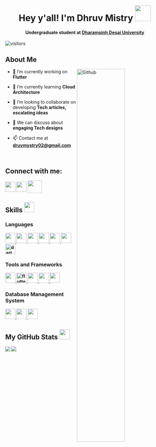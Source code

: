 <b><h1 align='center'>Hey y'all! I'm Dhruv Mistry <img src = "https://cdn-icons-png.flaticon.com/512/5906/5906160.png" width = 50px></h1>

<h4 align="center">Undergraduate student at <a href="https://www.ddu.ac.in/">Dharamsinh Desai University</a> </h4>
</b>

<p align='center'>

![visitors](https://visitor-badge.glitch.me/badge?page_id=Dhruv2406.Dhruv2406)

</p>
<h2><b> About Me </b></h2>

<img width="55%" align="right" alt="Github" src="https://raw.githubusercontent.com/onimur/.github/master/.resources/git-header.svg" />

- 🔭 I’m currently working on <b>Flutter</b>

- 🌱 I’m currently learning <b> Cloud Architecture</b>

- 👯 I’m looking to collaborate on developing <b>Tech articles, escalating ideas</b>

- 💬 We can discuss about <b>engaging Tech designs</b>

- 📫 Contact me at **druvmystry02@gmail.com**

<br>
<h2> <b>Connect with me: </h2>
<a href = 'https://www.linkedin.com/in/dhruv-mistry-070b291b6'> <img width = '32px' align= 'center' src="https://raw.githubusercontent.com/rahulbanerjee26/githubAboutMeGenerator/main/icons/linked-in-alt.svg"/></a>
<a href = 'https://medium.com/@druvmystry02'> <img width = '32px' align= 'center' src="https://raw.githubusercontent.com/rahulbanerjee26/githubAboutMeGenerator/main/icons/medium.svg"/></a>
<a href = 'https://twitter.com/DhruvMi76244635'> <img width = '45px' height = '40px' align= 'center' src="https://www.freepnglogos.com/uploads/twitter-logo-png/twitter-logo-vector-png-clipart-1.png"/></a>

<br>
<h2><b> Skills <img src = "https://media2.giphy.com/media/QssGEmpkyEOhBCb7e1/giphy.gif?cid=ecf05e47a0n3gi1bfqntqmob8g9aid1oyj2wr3ds3mg700bl&rid=giphy.gif" width = 32px> </h2>
<h3><b>Languages</h3>
<a href= https://github.com/Dhruv2406?tab=repositories&q=&type=&language=javascript&sort= > <img width ='32px' src ='https://raw.githubusercontent.com/rahulbanerjee26/githubAboutMeGenerator/main/icons/javascript.svg'> </a>
<a href= https://github.com/Dhruv2406?tab=repositories&q=&type=&language=c&sort= > <img width ='32px' src ='https://raw.githubusercontent.com/rahulbanerjee26/githubAboutMeGenerator/main/icons/c.svg'> </a>
<a href= https://github.com/Dhruv2406?tab=repositories&q=&type=&language=cpp&sort= > <img width ='32px' src ='https://raw.githubusercontent.com/rahulbanerjee26/githubAboutMeGenerator/main/icons/cpp.svg'> </a>
<a href= https://github.com/Dhruv2406?tab=repositories&q=&type=&language=css&sort= > <img width ='32px' src ='https://raw.githubusercontent.com/rahulbanerjee26/githubAboutMeGenerator/main/icons/css.svg'> </a>
<a href= https://github.com/Dhruv2406?tab=repositories&q=&type=&language=html&sort= > <img width ='32px' src ='https://raw.githubusercontent.com/rahulbanerjee26/githubAboutMeGenerator/main/icons/html.svg'> </a>
<a href= https://github.com/Dhruv2406?tab=repositories&q=&type=&language=java&sort= > <img width ='32px' src ='https://raw.githubusercontent.com/rahulbanerjee26/githubAboutMeGenerator/main/icons/java.svg'> </a>
<a href="https://dart.dev" target="_blank"> <img src="https://upload.wikimedia.org/wikipedia/commons/thumb/7/7e/Dart-logo.png/120px-Dart-logo.png" alt="dart" width="32"/></a>
<h3><b> Tools and Frameworks </h3>
<a href= https://github.com/Dhruv2406?tab=repositories&q=&type=&language=android&sort= > <img width ='32px' src ='https://raw.githubusercontent.com/rahulbanerjee26/githubAboutMeGenerator/main/icons/android.svg'> </a>
</a> <a href="https://flutter.dev" target="_blank"> <img src="https://www.vectorlogo.zone/logos/flutterio/flutterio-icon.svg" alt="flutter" width="32"/>
<a href= https://github.com/Dhruv2406?tab=repositories&q=&type=&language=firebase&sort= > <img width ='32px' src ='https://raw.githubusercontent.com/rahulbanerjee26/githubAboutMeGenerator/main/icons/firebase.svg'> </a>
<a href= https://github.com/Dhruv2406?tab=repositories&q=&type=&language=git&sort= > <img width ='32px' src ='https://raw.githubusercontent.com/rahulbanerjee26/githubAboutMeGenerator/main/icons/git.svg'> </a>
<a href= https://github.com/Dhruv2406?tab=repositories&q=&type=&language=nodejs&sort= > <img width ='32px' src ='https://raw.githubusercontent.com/rahulbanerjee26/githubAboutMeGenerator/main/icons/nodejs.svg'> </a>
<h3><b> Database Management System </h3>
<a href= https://github.com/Dhruv2406?tab=repositories&q=&type=&language=postgresql&sort= > <img width ='32px' src ='https://raw.githubusercontent.com/rahulbanerjee26/githubAboutMeGenerator/main/icons/postgresql.svg'> </a>
<a href= https://github.com/Dhruv2406?tab=repositories&q=&type=&language=mysql&sort= > <img width ='32px' src ='https://raw.githubusercontent.com/rahulbanerjee26/githubAboutMeGenerator/main/icons/mysql.svg'> </a>
<a href= https://github.com/Dhruv2406?tab=repositories&q=&type=&language=mongodb&sort= > <img width ='32px' src ='https://raw.githubusercontent.com/rahulbanerjee26/githubAboutMeGenerator/main/icons/mongodb.svg'> </a>

<br>
<h2><b> My GitHub Stats <img src='https://media1.giphy.com/media/du3J3cXyzhj75IOgvA/giphy.gif?cid=ecf05e47x2g034i9pzwtzzsd3xgg2w9nr94t4tflbbgo3008&rid=giphy.gif' width='32px'> </h2>

<a href="https://github.com/anuraghazra/github-readme-stats">
<img align="left" src="https://github-readme-stats.vercel.app/api?username=Dhruv2406&count_private=true&show_icons=true&theme=default" />

</a>
<a href="https://github.com/anuraghazra/convoychat">
<img align="center" src="https://github-readme-stats.vercel.app/api/top-langs/?username=Dhruv2406&theme=default" />
</a>
